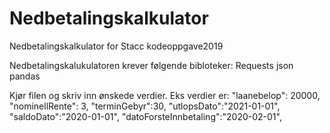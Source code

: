 # Nedbetalingskalkulator
Nedbetalingskalkulator for Stacc kodeoppgave2019

Nedbetalingskalukulatoren krever følgende bibloteker:
Requests
json
pandas

Kjør filen og skriv inn ønskede verdier. Eks verdier er:
  "laanebelop": 20000,
  "nominellRente": 3,
  "terminGebyr":30,
  "utlopsDato":"2021-01-01",
  "saldoDato":"2020-01-01",
  "datoForsteInnbetaling":"2020-02-01",
  
  
